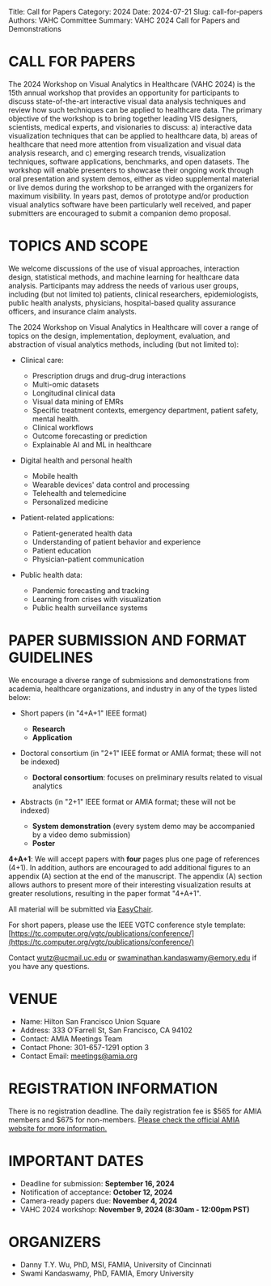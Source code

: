 Title: Call for Papers
Category: 2024
Date: 2024-07-21
Slug: call-for-papers
Authors: VAHC Committee
Summary: VAHC 2024 Call for Papers and Demonstrations


CALL FOR PAPERS
============================================

The 2024 Workshop on Visual Analytics in Healthcare (VAHC 2024) is the 15th annual workshop that provides an opportunity for participants to discuss state-of-the-art interactive visual data analysis techniques and review how such techniques can be applied to healthcare data. The primary objective of the workshop is to bring together leading VIS designers, scientists, medical experts, and visionaries to discuss: a) interactive data visualization techniques that can be applied to healthcare data, b) areas of healthcare that need more attention from visualization and visual data analysis research, and c) emerging research trends, visualization techniques, software applications, benchmarks, and open datasets. The workshop will enable presenters to showcase their ongoing work through oral presentation and system demos, either as video supplemental material or live demos during the workshop to be arranged with the organizers for maximum visibility. In years past, demos of prototype and/or production visual analytics software have been particularly well received, and paper submitters are encouraged to submit a companion demo proposal.


TOPICS AND SCOPE
================

We welcome discussions of the use of visual approaches, interaction design, statistical methods, and machine learning for healthcare data analysis. Participants may address the needs of various user groups, including (but not limited to) patients, clinical researchers, epidemiologists, public health analysts, physicians, hospital-based quality assurance officers, and insurance claim analysts.

The 2024 Workshop on Visual Analytics in Healthcare will cover a range of topics on the design, implementation, deployment, evaluation, and abstraction of visual analytics methods, including (but not limited to):

- Clinical care:
    - Prescription drugs and drug-drug interactions
    - Multi-omic datasets
    - Longitudinal clinical data
    - Visual data mining of EMRs
    - Specific treatment contexts, emergency department, patient safety, mental health.
    - Clinical workflows
    - Outcome forecasting or prediction
    - Explainable AI and ML in healthcare 

- Digital health and personal health
    - Mobile health
    - Wearable devices' data control and processing
    - Telehealth and telemedicine
    - Personalized medicine

- Patient-related applications:
    - Patient-generated health data
    - Understanding of patient behavior and experience 
    - Patient education
    - Physician-patient communication

- Public health data: 
    - Pandemic forecasting and tracking
    - Learning from crises with visualization
    - Public health surveillance systems



PAPER SUBMISSION AND FORMAT GUIDELINES
======================================

We encourage a diverse range of submissions and demonstrations from academia, healthcare organizations, and industry in any of the types listed below:

- Short papers (in "4+A+1" IEEE format)
    - **Research**
    - **Application**
  
- Doctoral consortium (in "2+1" IEEE format or AMIA format; these will not be indexed)
    - **Doctoral consortium**: focuses on preliminary results related to visual analytics

- Abstracts (in "2+1" IEEE format or AMIA format; these will not be indexed)
    - **System demonstration** (every system demo may be accompanied by a video demo submission)
    - **Poster**

<!-- Accepted papers will be submitted for inclusion into IEEE Xplore subject to meeting IEEE Xplore’s scope and quality requirements. -->

**4+A+1**: We will accept papers with **four** pages plus one page of references (4+1). In addition, authors are encouraged to add additional figures to an appendix (A) section at the end of the manuscript. The appendix (A) section allows authors to present more of their interesting visualization results at greater resolutions, resulting in the paper format "4+A+1".

All material will be submitted via [EasyChair](https://easychair.org/conferences/?conf=vahc2024).

For short papers, please use the IEEE VGTC conference style template: 
[https://tc.computer.org/vgtc/publications/conference/](https://tc.computer.org/vgtc/publications/conference/)


Contact [wutz@ucmail.uc.edu](mailto:wutz@ucmail.uc.edu) or [swaminathan.kandaswamy@emory.edu](mailto:swaminathan.kandaswamy@emory.edu) if you have any questions.


VENUE
=====
- Name: Hilton San Francisco Union Square
- Address: 333 O'Farrell St, San Francisco, CA 94102
- Contact: AMIA Meetings Team
- Contact Phone: 301-657-1291 option 3
- Contact Email: [meetings@amia.org](mailto:meetings@amia.org)


REGISTRATION INFORMATION
========================
There is no registration deadline. The daily registration fee is $565 for AMIA members and $675 for non-members. [Please check the official AMIA website for more information.](https://amia.org/education-events/amia-2024-annual-symposium/registration)


IMPORTANT DATES
===============

- Deadline for submission: **September 16, 2024**
- Notification of acceptance: **October 12, 2024**
- Camera-ready papers due: **November 4, 2024**
- VAHC 2024 workshop: **November 9, 2024 (8:30am - 12:00pm PST)**

<!--
JOIN OUR MAILING LIST
===

Visit [www.visualanalyticshealthcare.org](./index.html) to join our mailing list.
-->

ORGANIZERS
===

- Danny T.Y. Wu, PhD, MSI, FAMIA, University of Cincinnati
- Swami Kandaswamy, PhD, FAMIA, Emory University

